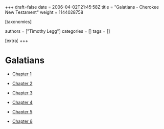 +++
draft=false
date = 2006-04-02T21:45:58Z
title = "Galatians - Cherokee New Testament"
weight = 1144028758

[taxonomies]

authors = ["Timothy Legg"]
categories = []
tags = []

[extra]
+++
# Galatians

* [Chapter 1](@/cherokee-new-testament/galatians/0901/index.md)

* [Chapter 2](@/cherokee-new-testament/galatians/0902/index.md)

* [Chapter 3](@/cherokee-new-testament/galatians/0903/index.md)

* [Chapter 4](@/cherokee-new-testament/galatians/0904/index.md)

* [Chapter 5](@/cherokee-new-testament/galatians/0905/index.md)

* [Chapter 6](@/cherokee-new-testament/galatians/0906/index.md)

